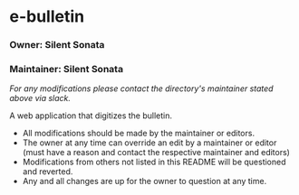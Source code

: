 # e-bulletin
### Owner: Silent Sonata
### Maintainer: Silent Sonata

*For any modifications please contact the directory's maintainer stated above via slack.*

A web application that digitizes the bulletin.

* All modifications should be made by the maintainer or editors.
* The owner at any time can override an edit by a maintainer or editor (must have a reason and contact the respective maintainer and editors)
* Modifications from others not listed in this README will be questioned and reverted.
* Any and all changes are up for the owner to question at any time.